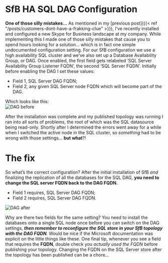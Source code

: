 # SfB HA SQL DAG Configuration


**One of those silly mistakes…** As mentioned in my [previous post]({{< ref "/posts/customers-dont-have-a-frakking-clue" >}}), I’ve recently installed and configured a new Skype for Business landscape at my company. While implementing this I made one of those silly mistakes that cause you to spend hours looking for a solution… which is in fact one simple undocumented configuration setting. For our SfB configuration we use a high availability SQL cluster and we’ve also set up a Database Availability Group, or DAG. Once enabled, the first field gets relabeled ‘SQL Server Availability Group Listener FQDN’, the second ‘SQL Server FQDN’. Initially before enabling the DAG I set these values:

* Field 1, SQL Server DAG FQDN;
* Field 2, any given SQL Server node FQDN which will become part of the DAG. 

Which looks like this:  
![DAG before](/DAG_Before.png)

After the installation was complete and my published topology was running I ran into all sorts of problems, the root of which was the SQL datasource being read-only. Shortly after I determined the errors went away for a while when I switched the active node in the SQL cluster, so *something* had to be wrong with those settings… **but what**?!

# The fix
So what’s the correct configuration? After the initial installation of SfB *and* finalizing the replication of all the databases for the SQL DAG, **you need to change the SQL server FQDN back to the DAG FQDN.**

* Field 1 requires, SQL Server DAG FQDN;
* Field 2 requires, SQL Server DAG FQDN.

![DAG after](/DAG_After.png)

Why are there two fields for the same setting? You need to install the databases onto a single SQL node once before you can switch on the DAG settings, ***then remember to reconfigure the SQL store in your SfB topology with the DAG FQDN***. Would be nice if the Microsoft documentation was explicit on the little things like these. One final tip, whenever you see a field that requires the **FQDN**, double check you *actually used the FQDN* before publishing your topology. Changing the FQDN on the SQL Server store after the topology has been published can be a chore…
